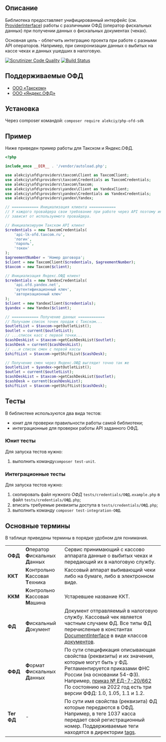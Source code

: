 ## Описание
Библиотека предоставляет унифицированный интерфейс (см. [ProviderInterface](https://github.com/alekciy/php-ofd-sdk/blob/master/src/interfaces/ProviderInterface.php))
работы с различными ОФД (оператор фискальных данных) при получении данных о фискальных документах (чеках).

Основная цель - облегчить интеграцию проекта при работе с разными API операторов. Например, при синхронизации данных
о выбитых на кассе чеках и данных ушедших в налоговую.

[![Scrutinizer Code Quality](https://scrutinizer-ci.com/g/alekciy/php-ofd-sdk/badges/quality-score.png?b=master)](https://scrutinizer-ci.com/g/alekciy/php-ofd-sdk/?branch=master)
[![Build Status](https://scrutinizer-ci.com/g/alekciy/php-ofd-sdk/badges/build.png?b=master)](https://scrutinizer-ci.com/g/alekciy/php-ofd-sdk/build-status/master)

## Поддерживаемые ОФД
 * [ООО «Такском»](https://taxcom.ru/ofd/)
 * [ООО «Яндекс.ОФД»](https://ofd.yandex.ru/)

## Установка
Через composer командой: `composer require alekciy/php-ofd-sdk`

## Пример
Ниже приведен пример работы для Такском и Яндекс.ОФД.
```php
<?php

include_once __DIR__ . '/vendor/autoload.php';

use alekciy\ofd\providers\taxcom\Client as TaxcomClient;
use alekciy\ofd\providers\taxcom\Credentials as TaxcomCredentials;
use alekciy\ofd\providers\taxcom\Taxcom;
use alekciy\ofd\providers\yandex\Client as YandexClient;
use alekciy\ofd\providers\yandex\Credentials as YandexCredentials;
use alekciy\ofd\providers\yandex\Yandex;

// ============ Инициализация клиента ============
// У каждого провайдера свои требование при работе через API поэтому инициализация клиента
// зависит от используемого провайдера.

// Инициализируем Такском API клиент
$credentials = new TaxcomCredentials(
	'api-lk-ofd.taxcom.ru',
	'логин',
	'пароль',
	'токен'
);
$agreementNumber = 'Номер договора';
$client = new TaxcomClient($credentials, $agreementNumber);
$taxcom = new Taxcom($client);

// Инициализация Яндекс.ОФД клиент
$credentials = new YandexCredentials(
	'api.ofd.yandex.net',
	'аутентификационный ключ',
	'авторизационный ключ'
);
$client = new YandexClient($credentials);
$yandex = new Yandex($client);

// ============ Получение данных ============
// Получаем список точек продаж с Такском...
$outletList = $taxcom->getOutletList();
$outlet = current($outletList);
// ...список касс с первой точки...
$cashDeskList = $taxcom->getCashDeskList($outlet);
$cashDesk = current($cashDeskList);
// ...и список смен с первой кассы
$shiftList = $taxcom->getShiftList($cashDesk);

// Получение смен через Яндекс.ОФД выглядит точно так же
$outletList = $yandex->getOutletList();
$outlet = current($outletList);
$cashDeskList = $taxcom->getCashDeskList($outlet);
$cashDesk = current($cashDeskList);
$shiftList = $taxcom->getShiftList($cashDesk);
```

## Тесты
В библиотеке используются два вида тестов:
 * юнит для проверки правильности работы самой библиотеки;
 * интеграционные для проверки работы API заданного ОФД.

### Юнит тесты
Для запуска тестов нужно:
 1. выполнить команду`composer test-unit`.

### Интеграционные тесты
Для запуска тестов нужно:
 1. скопировать файл нужного _ОФД_ `tests/credentials/ОФД.example.php` в файл `tests/credentials/ОФД.php`;
 1. вписать требуемые реквизиты доступа в `tests/credentials/ОФД.php`;
 1. выполнить команду `composer test-integration-ОФД`.


## Основные термины
В таблице приведены термины в порядке удобном для понимания.
<table>
    <tr>
        <td><strong>ОФД</strong></td>
        <td><strong>О</strong>ператор <strong>Ф</strong>искальных <strong>Д</strong>анных</td>
        <td>Сервис принимающий с кассово аппарата данные о выбитых чеках и передающий их в налоговую службу.</td>
    </tr>
    <tr>
        <td><strong>ККТ</strong></td>
        <td><strong>К</strong>онтрольно <strong>К</strong>ассовая <strong>Т</strong>ехника</td>
        <td>Кассовый аппарат выбивающий чеки либо на бумаге, либо в электронном виде.</td>
    </tr>
    <tr>
        <td><strong>ККМ</strong></td>
        <td><strong>К</strong>онтрольно <strong>К</strong>ассовая <strong>М</strong>ашина</td>
        <td>Устаревшее название ККТ.</td>
    </tr>
    <tr>
        <td><strong>ФД</strong></td>
        <td><strong>Ф</strong>искальный <strong>Д</strong>окумент</td>
        <td>Документ отправляемый в налоговую службу. Кассовый чек является частным случаем ФД. Все типы ФД
        перечисленые в константах <a href="https://github.com/alekciy/php-ofd-sdk/blob/master/src/ffd/DocumentInterface.php#L14">DocumentInterface</a>
        в виде классов <a href="https://github.com/alekciy/php-ofd-sdk/tree/master/src/ffd/documents">документов</a>.
        </td>
    </tr>
    <tr>
        <td><strong>ФФД</strong></td>
        <td><strong>Ф</strong>ормат <strong>Ф</strong>искальных <strong>Д</strong>анных</td>
        <td>По сути спецификация описывающая свойства (реквизиты) и их значения, которые могут быть у ФД.
        Регламентируется приказами ФНС России (на основании 54-ФЗ). Например, <a href="https://www.nalog.gov.ru/rn77/about_fts/docs/10020801/">приказ № ЕД-7-20/662</a>
        По состоянию на 2022 год есть три версии ФФД: 1.0, 1.05, 1.1 и 1.2.
        </td>
    </tr>
    <tr>
        <td><strong>Тег ФД</strong></td>
        <td>-</td>
        <td>По сути имя свойства (реквизита) ФД которые передаются в ОФД. Например, в теге 1037 касса передает
        свой регистрационный номер. Поддерживаемые теги находятся в директории <a href="https://github.com/alekciy/php-ofd-sdk/tree/master/src/ffd/tags">tags</a>.
        </td>
    </tr>
</table>

